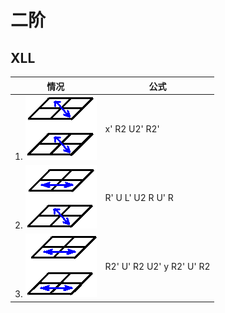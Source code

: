 # 二阶

## XLL

 情况                                      | 公式
 ----------                                | ------
1. ![](./img/mini-cube-last-1.gif) | x' R2 U2' R2'
2. ![](./img/mini-cube-last-2.gif) | R' U L' U2 R U' R
3. ![](./img/mini-cube-last-3.gif) | R2' U' R2 U2' y R2' U' R2

